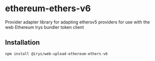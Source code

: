 # ethereum-ethers-v6

Provider adapter library for adapting ethersv5 providers for use with the web Ethereum Irys bundler token client

## Installation

```sh
npm install @irys/web-upload-ethereum-ethers-v6
```
